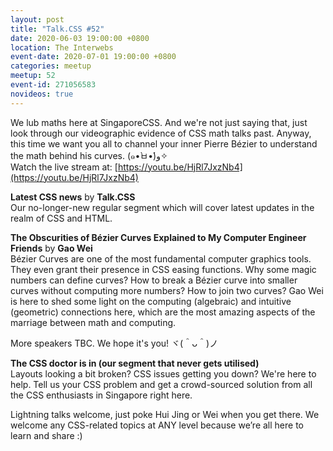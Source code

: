 ```yaml
---
layout: post
title: "Talk.CSS #52"
date: 2020-06-03 19:00:00 +0800
location: The Interwebs
event-date: 2020-07-01 19:00:00 +0800
categories: meetup
meetup: 52
event-id: 271056583
novideos: true
---
```

We lub maths here at SingaporeCSS. And we're not just saying that, just look through our videographic evidence of CSS math talks past. Anyway, this time we want you all to channel your inner Pierre Bézier to understand the math behind his curves. <span class="o-kaomoji">(๑•̀ㅂ•́)و✧</span>  
Watch the live stream at: [https://youtu.be/HjRl7JxzNb4](https://youtu.be/HjRl7JxzNb4)

**Latest CSS news** by **Talk.CSS**  
Our no-longer-new regular segment which will cover latest updates in the realm of CSS and HTML.

**The Obscurities of Bézier Curves Explained to My Computer Engineer Friends** by **Gao Wei**  
Bézier Curves are one of the most fundamental computer graphics tools. They even grant their presence in CSS easing functions. Why some magic numbers can define curves? How to break a Bézier curve into smaller curves without computing more numbers? How to join two curves?
Gao Wei is here to shed some light on the computing (algebraic) and intuitive (geometric) connections here, which are the most amazing aspects of the marriage between math and computing.

More speakers TBC. We hope it's you! <span class="o-kaomoji">ヾ(＾ᴗ＾)ノ</span>

**The CSS doctor is in (our segment that never gets utilised)**  
Layouts looking a bit broken? CSS issues getting you down? We're here to help. Tell us your CSS problem and get a crowd-sourced solution from all the CSS enthusiasts in Singapore right here.

Lightning talks welcome, just poke Hui Jing or Wei when you get there. We welcome any CSS-related topics at ANY level because we’re all here to learn and share :)
